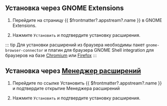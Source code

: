 ## Установка через GNOME Extensions

1. Перейдите на страницу <a target="_blank" :href="'https://extensions.gnome.org/extension/' + $frontmatter?.aggregation?.extension?.id">{{ $frontmatter?.appstream?.name }}</a> в GNOME Extensions.

2. Нажмите `Установить` и подтвердите установку расширения.

::: tip
Для установки расширений из браузера необходимы пакет `gnome-browser-connector` и плагин для браузера GNOME Shell integration для браузеров на базе [Chromium](https://chromewebstore.google.com/detail/gphhapmejobijbbhgpjhcjognlahblep) или [Firefox](https://addons.mozilla.org/ru/firefox/addon/gnome-shell-integration/)
:::

## Установка через [Менеджер расширений](/gnome-extension-manager)

1. Перейдите по ссылке <a :href="'gnome-extensions://' + $frontmatter?.aggregation?.extension?.uuid?.replace('@', '%40')">Установить {{ $frontmatter?.appstream?.name }}</a> и подтвердите открытие Менеджера расширений

2. Нажмите `Установить` и подтвердите установку расширения.
